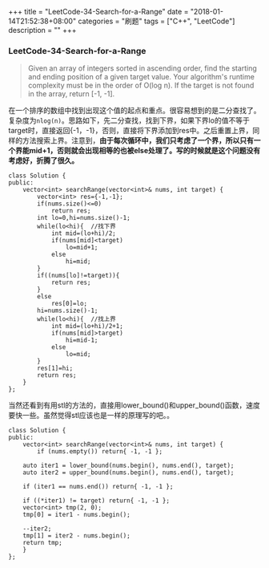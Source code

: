 +++
title = "LeetCode-34-Search-for-a-Range"
date = "2018-01-14T21:52:38+08:00"
categories = "刷题"
tags = ["C++", "LeetCode"]
description = ""
+++

### LeetCode-34-Search-for-a-Range

> Given an array of integers sorted in ascending order, find the starting and ending position of a given target value.
Your algorithm's runtime complexity must be in the order of O(log n).
  If the target is not found in the array, return [-1, -1].

在一个排序的数组中找到出现这个值的起点和重点。很容易想到的是二分查找了。复杂度为`nlog(n)`。思路如下，先二分查找，找到下界，如果下界lo的值不等于target时，直接返回{-1，-1}，否则，直接将下界添加到res中。之后重置上界，同样的方法搜索上界。注意到，**由于每次循环中，我们只考虑了一个界，所以只有一个界能mid+1，否则就会出现相等的也被else处理了。写的时候就是这个问题没有考虑好，折腾了很久。**



```
class Solution {
public:
    vector<int> searchRange(vector<int>& nums, int target) {
        vector<int> res={-1,-1};
        if(nums.size()<=0)
            return res;
        int lo=0,hi=nums.size()-1;
        while(lo<hi){  //找下界
            int mid=(lo+hi)/2;
            if(nums[mid]<target)
                lo=mid+1;
            else
                hi=mid;
        }
        if((nums[lo]!=target)){
            return res;
        }
        else
            res[0]=lo;
        hi=nums.size()-1;
        while(lo<hi){  //找上界
            int mid=(lo+hi)/2+1;
            if(nums[mid]>target)
                hi=mid-1;
            else
                lo=mid;
        }
        res[1]=hi;
        return res;
    }
};
```


当然还看到有用stl的方法的，直接用lower_bound()和upper_bound()函数，速度要快一些。虽然觉得stl应该也是一样的原理写的吧。。
```
class Solution {
public:
    vector<int> searchRange(vector<int>& nums, int target) {
        if (nums.empty()) return{ -1, -1 };

    auto iter1 = lower_bound(nums.begin(), nums.end(), target);
    auto iter2 = upper_bound(nums.begin(), nums.end(), target);

    if (iter1 == nums.end()) return{ -1, -1 };

    if ((*iter1) != target) return{ -1, -1 };
    vector<int> tmp(2, 0);
    tmp[0] = iter1 - nums.begin();

    --iter2;
    tmp[1] = iter2 - nums.begin();
    return tmp;
    }
};
```
